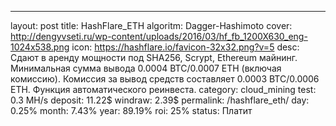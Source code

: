 ---
layout: post
title: HashFlare_ETH
algoritm: Dagger-Hashimoto
cover: http://dengyvseti.ru/wp-content/uploads/2016/03/hf_fb_1200X630_eng-1024x538.png
icon: https://hashflare.io/favicon-32x32.png?v=5
desc: Сдают в аренду мощности под SHA256, Scrypt, Ethereum майнинг. Минимальная сумма вывода 0.0004 BTC/0.0007 ETH (включая комиссию). Комиссия за вывод средств составляет 0.0003 BTC/0.0006 ETH. Функция автоматического реинвеста.
category: cloud_mining
test: 0.3 MH/s
deposit: 11.22$
windraw: 2.39$
permalink: /hashflare_eth/
day: 0.25%
month: 7.43%
year: 89.19%
roi: 25%
status: Платит
